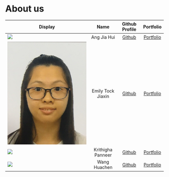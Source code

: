 # About us

Display | Name | Github Profile | Portfolio 
--------|:----:|:--------------:|:---------:
![](https://via.placeholder.com/100.png?text=Photo) | Ang Jia Hui | [Github](https://github.com/jhjhajh) | [Portfolio](docs/team/jiahui.md)
![Emily](./team/portfolio_photos/Emily_photo.jpg) | Emily Tock Jiaxin | [Github](https://github.com/EmilyTJX) | [Portfolio](docs/team/emily.md)
![](https://via.placeholder.com/100.png?text=Photo) | Krithigha Panneer | [Github](https://github.com/Krithigha24) | [Portfolio](docs/team/krithigha.md)
![](https://via.placeholder.com/100.png?text=Photo) | Wang Huachen | [Github](https://github.com/huachen24) | [Portfolio](docs/team/huachen.md)